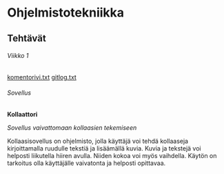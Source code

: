 # Ohjelmistotekniikka
## Tehtävät

###### Viikko 1

[komentorivi.txt](https://github.com/annehavunen/ot-harjoitustyo/blob/master/laskarit/viikko1/komentorivi.txt)
[gitlog.txt](https://github.com/annehavunen/ot-harjoitustyo/blob/master/laskarit/viikko1/gitlog.txt)

###### Sovellus
**Kollaattori**

*Sovellus vaivattomaan kollaasien tekemiseen*

Kollaasisovellus on ohjelmisto, jolla käyttäjä voi tehdä kollaaseja kirjoittamalla ruudulle tekstiä ja lisäämällä kuvia.
Kuvia ja tekstejä voi helposti liikutella hiiren avulla. Niiden kokoa voi myös vaihdella.
Käytön on tarkoitus olla käyttäjälle vaivatonta ja helposti opittavaa.
